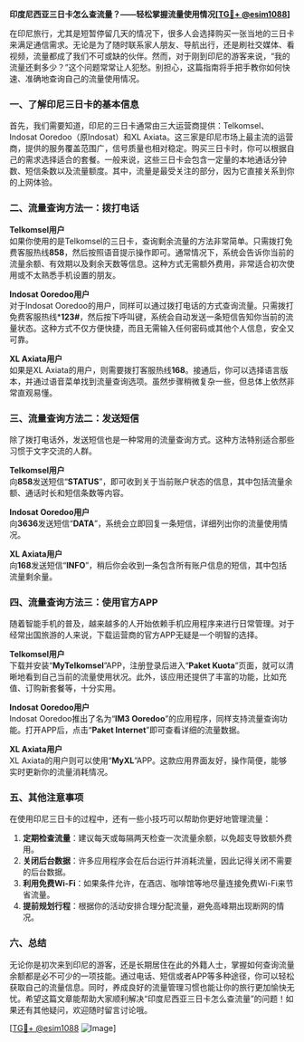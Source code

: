 **印度尼西亚三日卡怎么查流量？——轻松掌握流量使用情况[[TG💪+ @esim1088](https://t.me/s/esim1088)]**

在印尼旅行，尤其是短暂停留几天的情况下，很多人会选择购买一张当地的三日卡来满足通信需求。无论是为了随时联系家人朋友、导航出行，还是刷社交媒体、看视频，流量都成了我们不可或缺的伙伴。然而，对于刚到印尼的游客来说，“我的流量还剩多少？”这个问题常常让人犯愁。别担心，这篇指南将手把手教你如何快速、准确地查询自己的流量使用情况。

### 一、了解印尼三日卡的基本信息

首先，我们需要知道，印尼的三日卡通常由三大运营商提供：Telkomsel、Indosat Ooredoo（原Indosat）和XL Axiata。这三家是印尼市场上最主流的运营商，提供的服务覆盖范围广，信号质量也相对稳定。购买三日卡时，你可以根据自己的需求选择适合的套餐。一般来说，这些三日卡会包含一定量的本地通话分钟数、短信条数以及流量额度。其中，流量是最受关注的部分，因为它直接关系到你的上网体验。

### 二、流量查询方法一：拨打电话

**Telkomsel用户**  
如果你使用的是Telkomsel的三日卡，查询剩余流量的方法非常简单。只需拨打免费客服热线**858**，然后按照语音提示操作即可。通常情况下，系统会告诉你当前的流量余额、有效期以及剩余天数等信息。这种方式无需额外费用，非常适合初次使用或不太熟悉手机设置的朋友。

**Indosat Ooredoo用户**  
对于Indosat Ooredoo的用户，同样可以通过拨打电话的方式查询流量。只需拨打免费客服热线***123#**，然后按下呼叫键，系统会自动发送一条短信告知你当前的流量状态。这种方式不仅方便快捷，而且无需输入任何密码或其他个人信息，安全又可靠。

**XL Axiata用户**  
如果是XL Axiata的用户，则需要拨打客服热线**168**。接通后，你可以选择语言版本，并通过语音菜单找到流量查询选项。虽然步骤稍微复杂一些，但总体上依然非常直观易懂。

### 三、流量查询方法二：发送短信

除了拨打电话外，发送短信也是一种常用的流量查询方式。这种方法特别适合那些习惯于文字交流的人群。

**Telkomsel用户**  
向**858**发送短信“**STATUS**”，即可收到关于当前账户状态的信息，其中包括流量余额、通话时长和短信条数等内容。

**Indosat Ooredoo用户**  
向**3636**发送短信“**DATA**”，系统会立即回复一条短信，详细列出你的流量使用情况。

**XL Axiata用户**  
向**168**发送短信“**INFO**”，稍后你会收到一条包含所有账户信息的短信，其中包括流量剩余量。

### 四、流量查询方法三：使用官方APP

随着智能手机的普及，越来越多的人开始依赖手机应用程序来进行日常管理。对于经常出国旅游的人来说，下载运营商的官方APP无疑是一个明智的选择。

**Telkomsel用户**  
下载并安装“**MyTelkomsel**”APP，注册登录后进入“**Paket Kuota**”页面，就可以清晰地看到自己当前的流量使用状况。此外，该应用还提供了丰富的功能，比如充值、订购新套餐等，十分实用。

**Indosat Ooredoo用户**  
Indosat Ooredoo推出了名为“**IM3 Ooredoo**”的应用程序，同样支持流量查询功能。打开APP后，点击“**Paket Internet**”即可查看详细的流量数据。

**XL Axiata用户**  
XL Axiata的用户则可以使用“**MyXL**”APP。这款应用界面友好，操作简便，能够实时更新你的流量消耗情况。

### 五、其他注意事项

在使用印尼三日卡的过程中，还有一些小技巧可以帮助你更好地管理流量：

1. **定期检查流量**：建议每天或每隔两天检查一次流量余额，以免超支导致额外费用。
2. **关闭后台数据**：许多应用程序会在后台运行并消耗流量，因此记得关闭不需要的后台数据。
3. **利用免费Wi-Fi**：如果条件允许，在酒店、咖啡馆等地尽量连接免费Wi-Fi来节省流量。
4. **提前规划行程**：根据你的活动安排合理分配流量，避免高峰期出现断网的情况。

### 六、总结

无论你是初次来到印尼的游客，还是长期居住在此的外籍人士，掌握如何查询流量余额都是必不可少的一项技能。通过电话、短信或者APP等多种途径，你可以轻松获取自己的流量信息。同时，养成良好的流量管理习惯也能让你的旅行更加愉快无忧。希望这篇文章能帮助大家顺利解决“印度尼西亚三日卡怎么查流量”的问题！如果还有其他疑问，欢迎随时留言讨论哦。

[[TG💪+ @esim1088](https://t.me/s/esim1088) ![Image](https://i.postimg.cc/4NQfJmqS/Snipaste-2025-05-13-00-14-12.png)]